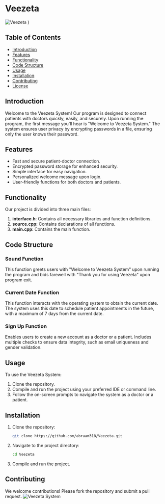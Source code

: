 # Veezeta

![Veezeta](https://external-content.duckduckgo.com/iu/?u=https%3A%2F%2Fimages.storychief.com%2Faccount_3659%2FBookingSystemforDoctors_b1467ae295ebc9f96502eb88a3e3513f_2000.jpg&f=1&nofb=1&ipt=a57486162c0ee4ee660acd2c68c3a87e39faaaf4d3f53a6040c5efd3bfd2a5d2&ipo=images)
)

## Table of Contents

- [Introduction](#introduction)
- [Features](#features)
- [Functionality](#functionality)
- [Code Structure](#code-structure)
- [Usage](#usage)
- [Installation](#installation)
- [Contributing](#contributing)
- [License](#license)

## Introduction

Welcome to the Veezeta System! Our program is designed to connect patients with doctors quickly, easily, and securely. Upon running the program, the first message you'll hear is "Welcome to Veezeta System." The system ensures user privacy by encrypting passwords in a file, ensuring only the user knows their password.

## Features

- Fast and secure patient-doctor connection.
- Encrypted password storage for enhanced security.
- Simple interface for easy navigation.
- Personalized welcome message upon login.
- User-friendly functions for both doctors and patients.

## Functionality

Our project is divided into three main files:

1. **interface.h**: Contains all necessary libraries and function definitions.
2. **source.cpp**: Contains declarations of all functions.
3. **main.cpp**: Contains the main function.

## Code Structure

### Sound Function

This function greets users with "Welcome to Veezeta System" upon running the program and bids farewell with "Thank you for using Veezeta" upon program exit.

### Current Date Function

This function interacts with the operating system to obtain the current date. The system uses this date to schedule patient appointments in the future, with a maximum of 7 days from the current date.

### Sign Up Function

Enables users to create a new account as a doctor or a patient. Includes multiple checks to ensure data integrity, such as email uniqueness and gender validation.

## Usage

To use the Veezeta System:

1. Clone the repository.
2. Compile and run the project using your preferred IDE or command line.
3. Follow the on-screen prompts to navigate the system as a doctor or a patient.

## Installation

1. Clone the repository:
    ```bash
    git clone https://github.com/abraam318/Veezeta.git
    ```
2. Navigate to the project directory:
    ```bash
    cd Veezeta
    ```
3. Compile and run the project.

## Contributing

We welcome contributions! Please fork the repository and submit a pull request.
![Veezeta System](path-to-another-image.jpg)
